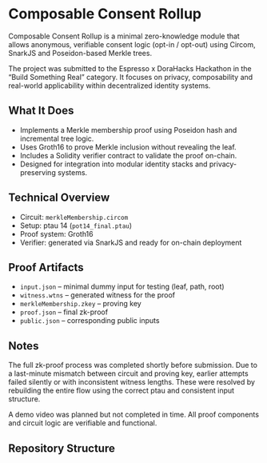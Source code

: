 # Composable Consent Rollup

Composable Consent Rollup is a minimal zero-knowledge module that allows anonymous, verifiable consent logic (opt-in / opt-out) using Circom, SnarkJS and Poseidon-based Merkle trees.

The project was submitted to the Espresso x DoraHacks Hackathon in the “Build Something Real” category. It focuses on privacy, composability and real-world applicability within decentralized identity systems.

## What It Does

- Implements a Merkle membership proof using Poseidon hash and incremental tree logic.
- Uses Groth16 to prove Merkle inclusion without revealing the leaf.
- Includes a Solidity verifier contract to validate the proof on-chain.
- Designed for integration into modular identity stacks and privacy-preserving systems.

## Technical Overview

- Circuit: `merkleMembership.circom`
- Setup: ptau 14 (`pot14_final.ptau`)
- Proof system: Groth16
- Verifier: generated via SnarkJS and ready for on-chain deployment

## Proof Artifacts

- `input.json` – minimal dummy input for testing (leaf, path, root)
- `witness.wtns` – generated witness for the proof
- `merkleMembership.zkey` – proving key
- `proof.json` – final zk-proof
- `public.json` – corresponding public inputs

## Notes

The full zk-proof process was completed shortly before submission. Due to a last-minute mismatch between circuit and proving key, earlier attempts failed silently or with inconsistent witness lengths. These were resolved by rebuilding the entire flow using the correct ptau and consistent input structure.

A demo video was planned but not completed in time. All proof components and circuit logic are verifiable and functional.

## Repository Structure


